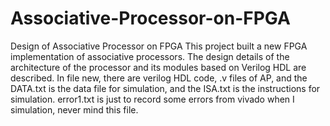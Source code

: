 # Associative-Processor-on-FPGA
Design of Associative Processor on FPGA
This project built a new FPGA implementation of associative processors. The design details of the architecture of the processor and its modules based on Verilog HDL are described. 
In file new, there are verilog HDL code, .v files of AP, 
and the DATA.txt is the data file for simulation,
and the ISA.txt is the instructions for simulation.
error1.txt is just to record some errors from vivado when I simulation, never mind this file.
